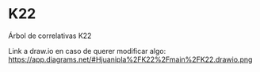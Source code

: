 # K22
Árbol de correlativas K22

Link a draw.io en caso de querer modificar algo:
https://app.diagrams.net/#Hjuanipla%2FK22%2Fmain%2FK22.drawio.png
